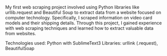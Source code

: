 
My first web scraping project involved using Python libraries like urllib.request and Beautiful Soup to extract data from a website focused on computer technology. Specifically, I scraped information on video card models and their shipping details. Through this project, I gained experience with web scraping techniques and learned how to extract valuable data from websites.


Technologies used: Python with SublimeText3 
Libraries: urllink (.request), BeautifulSoap

